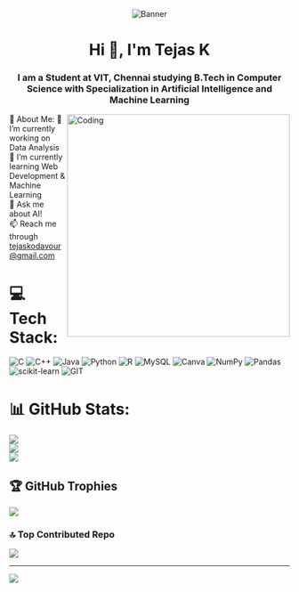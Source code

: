 <div align="center">
    <img src="https://i.pinimg.com/originals/c2/d6/eb/c2d6eb31dba84eaa7ae2ec231af47040.gif" alt="Banner">
</div>

<h1 align="center">Hi 👋, I'm Tejas K</h1>
<h3 align="center">I am a Student at VIT, Chennai studying B.Tech in Computer Science with Specialization in Artificial Intelligence and Machine Learning</h3>

<img align="right" alt="Coding" width="400" src="https://i.pinimg.com/564x/86/b9/aa/86b9aa22b75979de15eba78f7797042c.jpg">

💫 About Me: 🔭 I’m currently working on Data Analysis<br>🌱 I’m currently learning Web Development & Machine Learning<br>💬 Ask me about AI!<br>📫 Reach me through tejaskodavour@gmail.com

# 💻 Tech Stack:
![C](https://img.shields.io/badge/c-%2300599C.svg?style=for-the-badge&logo=c&logoColor=white) ![C++](https://img.shields.io/badge/c++-%2300599C.svg?style=for-the-badge&logo=c%2B%2B&logoColor=white) ![Java](https://img.shields.io/badge/java-%23ED8B00.svg?style=for-the-badge&logo=openjdk&logoColor=white) ![Python](https://img.shields.io/badge/python-3670A0?style=for-the-badge&logo=python&logoColor=ffdd54) ![R](https://img.shields.io/badge/r-%23276DC3.svg?style=for-the-badge&logo=r&logoColor=white) ![MySQL](https://img.shields.io/badge/mysql-%2300000f.svg?style=for-the-badge&logo=mysql&logoColor=white) ![Canva](https://img.shields.io/badge/Canva-%2300C4CC.svg?style=for-the-badge&logo=Canva&logoColor=white) ![NumPy](https://img.shields.io/badge/numpy-%23013243.svg?style=for-the-badge&logo=numpy&logoColor=white) ![Pandas](https://img.shields.io/badge/pandas-%23150458.svg?style=for-the-badge&logo=pandas&logoColor=white) ![scikit-learn](https://img.shields.io/badge/scikit--learn-%23F7931E.svg?style=for-the-badge&logo=scikit-learn&logoColor=white) ![GIT](https://img.shields.io/badge/Git-fc6d26?style=for-the-badge&logo=git&logoColor=white)
# 📊 GitHub Stats:
![](https://github-readme-stats.vercel.app/api?username=TEJASK20032003&theme=dark&hide_border=false&include_all_commits=false&count_private=false)<br/>
![](https://github-readme-streak-stats.herokuapp.com/?user=TEJASK20032003&theme=dark&hide_border=false)<br/>
![](https://github-readme-stats.vercel.app/api/top-langs/?username=TEJASK20032003&theme=dark&hide_border=false&include_all_commits=false&count_private=false&layout=compact)

## 🏆 GitHub Trophies
![](https://github-profile-trophy.vercel.app/?username=TEJASK20032003&theme=radical&no-frame=false&no-bg=true&margin-w=4)

### 🔝 Top Contributed Repo
![](https://github-contributor-stats.vercel.app/api?username=TEJASK20032003&limit=5&theme=gruvbox&combine_all_yearly_contributions=true)

---
[![](https://visitcount.itsvg.in/api?id=TEJASK20032003&icon=0&color=7)](https://visitcount.itsvg.in)

<!-- Proudly created with GPRM ( https://gprm.itsvg.in ) -->
